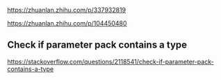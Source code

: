 https://zhuanlan.zhihu.com/p/337932819

https://zhuanlan.zhihu.com/p/104450480

## Check if parameter pack contains a type

https://stackoverflow.com/questions/2118541/check-if-parameter-pack-contains-a-type


